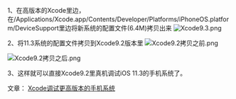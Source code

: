 1、在高版本的Xcode里边，在/Applications/Xcode.app/Contents/Developer/Platforms/iPhoneOS.platform/DeviceSupport里边将新系统的配置文件(6.4M)拷贝出来
![Xcode9.3.png](https://upload-images.jianshu.io/upload_images/3488832-a94dba2a9ba4946b.png?imageMogr2/auto-orient/strip%7CimageView2/2/w/620)

2、将11.3系统的配置文件拷贝到Xcode9.2版本里
![Xcode9.2拷贝之前.png](https://upload-images.jianshu.io/upload_images/3488832-5d18459e445f0aa3.png?imageMogr2/auto-orient/strip%7CimageView2/2/w/620)

![Xcode9.2拷贝之后.png](https://upload-images.jianshu.io/upload_images/3488832-17ca0b83a564fee2.png?imageMogr2/auto-orient/strip%7CimageView2/2/w/620)

3、这样就可以直接Xcode9.2里真机调试iOS 11.3的手机系统了。

文章：
[Xcode调试更高版本的手机系统](https://www.jianshu.com/p/14d3f44ed816)


